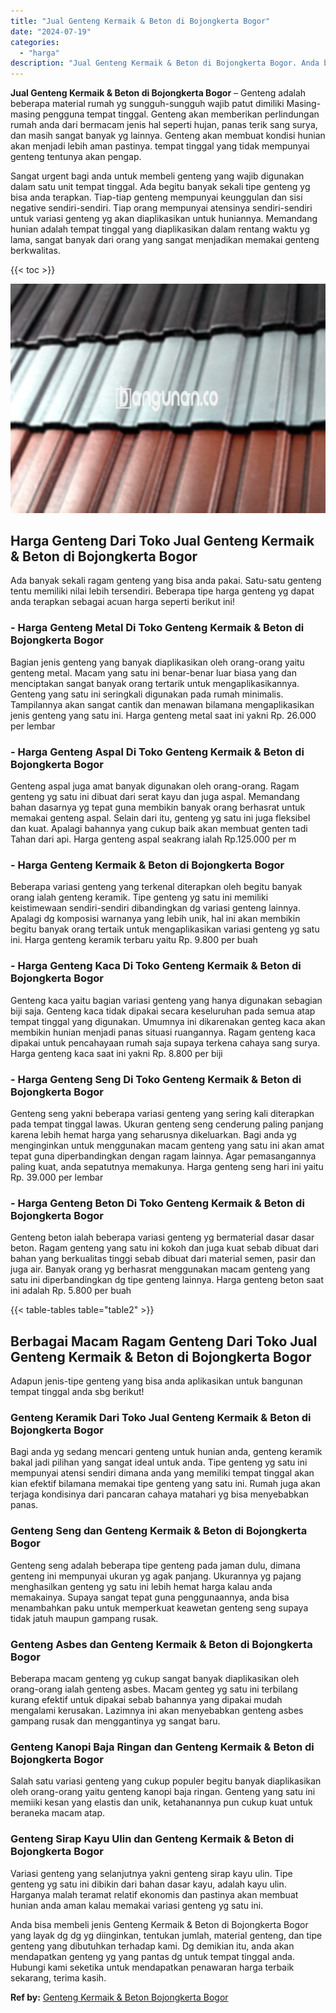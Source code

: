 ```yaml
---
title: "Jual Genteng Kermaik & Beton di Bojongkerta Bogor"
date: "2024-07-19"
categories: 
  - "harga"
description: "Jual Genteng Kermaik & Beton di Bojongkerta Bogor. Anda bisa membeli jenis Genteng Kermaik & Beton di Bojongkerta Bogor yang layak dg dg yg diinginkan, tentu..."
---
```


**Jual Genteng Kermaik & Beton di Bojongkerta Bogor** – Genteng adalah beberapa material rumah yg sungguh-sungguh wajib patut dimiliki Masing-masing pengguna tempat tinggal. Genteng akan memberikan perlindungan rumah anda dari bermacam jenis hal seperti hujan, panas terik sang surya, dan masih sangat banyak yg lainnya. Genteng akan membuat kondisi hunian akan menjadi lebih aman pastinya. tempat tinggal yang tidak mempunyai genteng tentunya akan pengap.

Sangat urgent bagi anda untuk membeli genteng yang wajib digunakan dalam satu unit tempat tinggal. Ada begitu banyak sekali tipe genteng yg bisa anda terapkan. Tiap-tiap genteng mempunyai keunggulan dan sisi negative sendiri-sendiri. Tiap orang mempunyai atensinya sendiri-sendiri untuk variasi genteng yg akan diaplikasikan untuk huniannya. Memandang hunian adalah tempat tinggal yang diaplikasikan dalam rentang waktu yg lama, sangat banyak dari orang yang sangat menjadikan memakai genteng berkwalitas.

{{< toc >}}

![Jual Genteng Kermaik & Beton di Bojongkerta Bogor](/images/genteng-minimalis-murah12.png)

## Harga Genteng Dari Toko Jual Genteng Kermaik & Beton di Bojongkerta Bogor

Ada banyak sekali ragam genteng yang bisa anda pakai. Satu-satu genteng tentu memiliki nilai lebih tersendiri. Beberapa tipe harga genteng yg dapat anda terapkan sebagai acuan harga seperti berikut ini!

### \- Harga Genteng Metal Di Toko Genteng Kermaik & Beton di Bojongkerta Bogor

Bagian jenis genteng yang banyak diaplikasikan oleh orang-orang yaitu genteng metal. Macam yang satu ini benar-benar luar biasa yang dan menciptakan sangat banyak orang tertarik untuk mengaplikasikannya. Genteng yang satu ini seringkali digunakan pada rumah minimalis. Tampilannya akan sangat cantik dan menawan bilamana mengaplikasikan jenis genteng yang satu ini. Harga genteng metal saat ini yakni Rp. 26.000 per lembar

### \- Harga Genteng Aspal Di Toko Genteng Kermaik & Beton di Bojongkerta Bogor

Genteng aspal juga amat banyak digunakan oleh orang-orang. Ragam genteng yg satu ini dibuat dari serat kayu dan juga aspal. Memandang bahan dasarnya yg tepat guna membikin banyak orang berhasrat untuk memakai genteng aspal. Selain dari itu, genteng yg satu ini juga fleksibel dan kuat. Apalagi bahannya yang cukup baik akan membuat genten tadi Tahan dari api. Harga genteng aspal seakrang ialah Rp.125.000 per m

### \- Harga Genteng Kermaik & Beton di Bojongkerta Bogor

Beberapa variasi genteng yang terkenal diterapkan oleh begitu banyak orang ialah genteng keramik. Tipe genteng yg satu ini memiliki keistimewaan sendiri-sendiri dibandingkan dg variasi genteng lainnya. Apalagi dg komposisi warnanya yang lebih unik, hal ini akan membikin begitu banyak orang tertaik untuk mengaplikasikan variasi genteng yg satu ini. Harga genteng keramik terbaru yaitu Rp. 9.800 per buah

### \- Harga Genteng Kaca Di Toko Genteng Kermaik & Beton di Bojongkerta Bogor

Genteng kaca yaitu bagian variasi genteng yang hanya digunakan sebagian biji saja. Genteng kaca tidak dipakai secara keseluruhan pada semua atap tempat tinggal yang digunakan. Umumnya ini dikarenakan genteg kaca akan membikin hunian menjadi panas situasi ruangannya. Ragam genteng kaca dipakai untuk pencahayaan rumah saja supaya terkena cahaya sang surya. Harga genteng kaca saat ini yakni Rp. 8.800 per biji

### \- Harga Genteng Seng Di Toko Genteng Kermaik & Beton di Bojongkerta Bogor

Genteng seng yakni beberapa variasi genteng yang sering kali diterapkan pada tempat tinggal lawas. Ukuran genteng seng cenderung paling panjang karena lebih hemat harga yang seharusnya dikeluarkan. Bagi anda yg menginginkan untuk menggunakan macam genteng yang satu ini akan amat tepat guna diperbandingkan dengan ragam lainnya. Agar pemasangannya paling kuat, anda sepatutnya memakunya. Harga genteng seng hari ini yaitu Rp. 39.000 per lembar

### \- Harga Genteng Beton Di Toko Genteng Kermaik & Beton di Bojongkerta Bogor

Genteng beton ialah beberapa variasi genteng yg bermaterial dasar dasar beton. Ragam genteng yang satu ini kokoh dan juga kuat sebab dibuat dari bahan yang berkualitas tinggi sebab dibuat dari material semen, pasir dan juga air. Banyak orang yg berhasrat menggunakan macam genteng yang satu ini diperbandingkan dg tipe genteng lainnya. Harga genteng beton saat ini adalah Rp. 5.800 per buah

{{< table-tables table="table2" >}}

## Berbagai Macam Ragam Genteng Dari Toko Jual Genteng Kermaik & Beton di Bojongkerta Bogor

Adapun jenis-tipe genteng yang bisa anda aplikasikan untuk bangunan tempat tinggal anda sbg berikut!

### Genteng Keramik Dari Toko Jual Genteng Kermaik & Beton di Bojongkerta Bogor

Bagi anda yg sedang mencari genteng untuk hunian anda, genteng keramik bakal jadi pilihan yang sangat ideal untuk anda. Tipe genteng yg satu ini mempunyai atensi sendiri dimana anda yang memiliki tempat tinggal akan kian efektif bilamana memakai tipe genteng yang satu ini. Rumah juga akan terjaga kondisinya dari pancaran cahaya matahari yg bisa menyebabkan panas.

### Genteng Seng dan Genteng Kermaik & Beton di Bojongkerta Bogor

Genteng seng adalah beberapa tipe genteng pada jaman dulu, dimana genteng ini mempunyai ukuran yg agak panjang. Ukurannya yg pajang menghasilkan genteng yg satu ini lebih hemat harga kalau anda memakainya. Supaya sangat tepat guna penggunaannya, anda bisa menambahkan paku untuk memperkuat keawetan genteng seng supaya tidak jatuh maupun gampang rusak.

### Genteng Asbes dan Genteng Kermaik & Beton di Bojongkerta Bogor

Beberapa macam genteng yg cukup sangat banyak diaplikasikan oleh orang-orang ialah genteng asbes. Macam genteg yg satu ini terbilang kurang efektif untuk dipakai sebab bahannya yang dipakai mudah mengalami kerusakan. Lazimnya ini akan menyebabkan genteng asbes gampang rusak dan menggantinya yg sangat baru.

### Genteng Kanopi Baja Ringan dan Genteng Kermaik & Beton di Bojongkerta Bogor

Salah satu variasi genteng yang cukup populer begitu banyak diaplikasikan oleh orang-orang yaitu genteng kanopi baja ringan. Genteng yang satu ini memiiki kesan yang elastis dan unik, ketahanannya pun cukup kuat untuk beraneka macam atap.

### Genteng Sirap Kayu Ulin dan Genteng Kermaik & Beton di Bojongkerta Bogor

Variasi genteng yang selanjutnya yakni genteng sirap kayu ulin. Tipe genteng yg satu ini dibikin dari bahan dasar kayu, adalah kayu ulin. Harganya malah teramat relatif ekonomis dan pastinya akan membuat hunian anda aman kalau memakai variasi genteng yg satu ini.

Anda bisa membeli jenis Genteng Kermaik & Beton di Bojongkerta Bogor yang layak dg dg yg diinginkan, tentukan jumlah, material genteng, dan tipe genteng yang dibutuhkan terhadap kami. Dg demikian itu, anda akan mendapatkan genteng yg yang pantas dg untuk tempat tinggal anda. Hubungi kami seketika untuk mendapatkan penawaran harga terbaik sekarang, terima kasih.

**Ref by:**  [Genteng Kermaik & Beton  Bojongkerta Bogor](https://id.wikipedia.org/wiki/Genteng)
